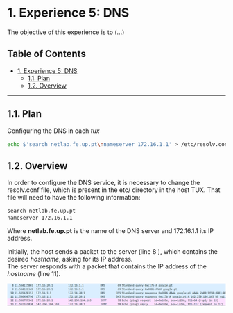 # 1. Experience 5: DNS

The objective of this experience is to (...)

## Table of Contents<!-- omit in toc -->

- [1. Experience 5: DNS](#1-experience-5-DNS)
  - [1.1. Plan](#11-plan)
  - [1.2. Overview](#12-overview)

***

## 1.1. Plan

Configuring the DNS in each *tux*
```bash
echo $'search netlab.fe.up.pt\nnameserver 172.16.1.1' > /etc/resolv.conf
```

## 1.2. Overview


In order to configure the DNS service, it is necessary to change the resolv.conf file, which is present in the etc/ directory in the host TUX. 
That file will need to have the following information:  
    
    search netlab.fe.up.pt
    nameserver 172.16.1.1

Where __netlab.fe.up.pt__ is the name of the DNS server and 172.16.1.1 its IP address. 

Initially, the host sends a packet to the server (line 8 ), which contains the desired _hostname_, asking for its IP address.  
The server responds with a packet that contains the IP address of the _hostname_ (line 11).


![](./snippet.png)
